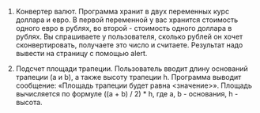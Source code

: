 1. Конвертер валют.
Программа хранит в двух переменных курс доллара и евро. В первой переменной у вас хранится стоимость одного евро в рублях, во второй - стоимость одного доллара в рублях. Вы спрашиваете у пользователя, сколько рублей он хочет сконвертировать, получаете это число и считаете. Результат надо вывести на страницу с помощью alert.

2. Подсчет площади трапеции.
Пользователь вводит длину оснований трапеции (a и b), а также высоту трапеции h. Программа выводит сообщение: «Площадь трапеции будет равна <значение>». Площадь вычисляется по формуле ((a + b) / 2) * h, где a, b - основания, h - высота.
